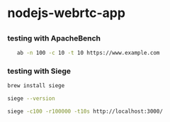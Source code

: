 # nodejs-webrtc-app

##

### testing with ApacheBench

```bash
   ab -n 100 -c 10 -t 10 https://www.example.com
```

### testing with Siege

```bash
brew install siege
```

```bash
siege --version
```

```bash
siege -c100 -r100000 -t10s http://localhost:3000/
```
